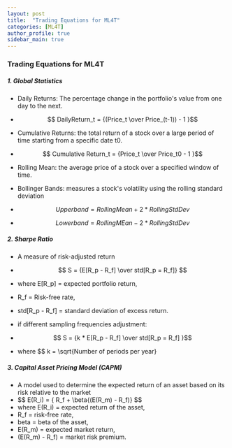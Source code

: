 ```yaml
---
layout: post
title:  "Trading Equations for ML4T"
categories: [ML4T]
author_profile: true
sidebar_main: true
---
```


### Trading Equations for ML4T
  
##### 1. Global Statistics

* Daily Returns: The percentage change in the portfolio's value from one day to the next.
* $$ DailyReturn_t = {(Price_t \over Price_(t-1)) - 1 }$$

* Cumulative Returns: the total return of a stock over a large period of time starting from a specific date t0.
* $$ Cumulative Return_t = {Price_t \over Price_t0 - 1 }$$

* Rolling Mean: the average price of a stock over a specified window of time.

* Bollinger Bands: measures a stock's volatility using the rolling standard deviation
* $$ Upper band = {Rolling Mean + 2 * Rolling Std Dev }$$
* $$ Lower band = {Rolling MEan - 2 * Rolling Std Dev }$$


##### 2. Sharpe Ratio

* A measure of risk-adjusted return
* $$ S = {E[R_p - R_f] \over std[R_p = R_f]} $$
* where E[R_p] = expected portfolio return,
* R_f = Risk-free rate,
* std[R_p - R_f] = standard deviation of excess return.

* if different sampling frequencies adjustment:
* $$ S = {k * E[R_p - R_f] \over std[R_p = R_f] }$$
* where $$ k = \sqrt{Number of periods per year}


##### 3. Capital Asset Pricing Model (CAPM)

* A model used to determine the expected return of an asset based on its risk relative to the market
* $$ E(R_i) = { R_f + \beta{(E(R_m) - R_f)} $$
* where E(R_i) = expected return of the asset,
* R_f = risk-free rate,
* beta = beta of the asset,
* E(R_m) = expected market return,
* (E(R_m) - R_f) = market risk premium.


